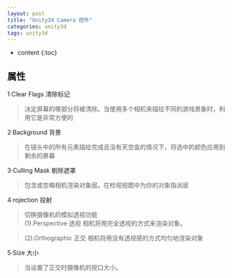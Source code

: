 ```yaml
---
layout: post
title: "Unity3d Camera 控件"
categories: unity3d
tags: unity3d
---
```


* content
{:toc}


## 属性

1·Clear Flags 清除标记
>    决定屏幕的哪部分将被清除。当使用多个相机来描绘不同的游戏景象时，利用它是非常方便的 

2·Background 背景
>    在镜头中的所有元素描绘完成且没有天空盒的情况下，将选中的颜色应用到剩余的屏幕 

3·Culling Mask 剔除遮罩
>    包含或忽略相机渲染对象层。在检视视图中为你的对象指派层 

4·rojection 投射
>   切换摄像机的模拟透视功能    
>   (1).Perspective 透视
        相机将用完全透视的方式来渲染对象。 

>   (2).Orthographic 正交
        相机将用没有透视感的方式均匀地渲染对象 

5·Size 大小
> 当设置了正交时摄像机的视口大小。         